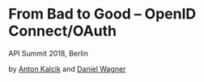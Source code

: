 # From Bad to Good – OpenID Connect/OAuth

API Summit 2018, Berlin

by [Anton Kalcik](https://github.com/akalcik) and [Daniel Wagner](https://github.com/kwaxi)


